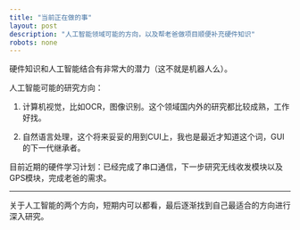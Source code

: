 ```yaml
---
title: "当前正在做的事"
layout: post
description: "人工智能领域可能的方向，以及帮老爸做项目顺便补充硬件知识"
robots: none
---
```


硬件知识和人工智能结合有非常大的潜力（这不就是机器人么）。

人工智能可能的研究方向：

1. 计算机视觉，比如OCR，图像识别。这个领域国内外的研究都比较成熟，工作好找。

2. 自然语言处理，这个将来妥妥的用到CUI上，我也是最近才知道这个词，GUI的下一代继承者。

目前近期的硬件学习计划：已经完成了串口通信，下一步研究无线收发模块以及GPS模块，完成老爸的需求。

---

关于人工智能的两个方向，短期内可以都看，最后逐渐找到自己最适合的方向进行深入研究。